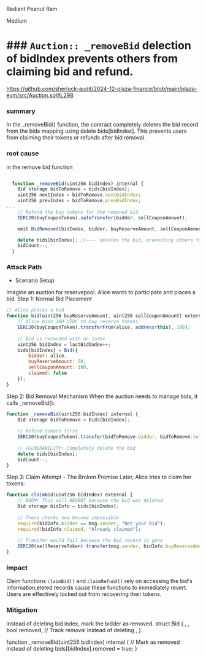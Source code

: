 Radiant Peanut Ram

Medium

# ### `Auction:: _removeBid` delection of bidIndex prevents others from claiming bid and refund.

https://github.com/sherlock-audit/2024-12-plaza-finance/blob/main/plaza-evm/src/Auction.sol#L298


### summary
In the _removeBid() function, the contract completely deletes the bid record from the bids mapping using delete bids[bidIndex]. This prevents users from claiming their tokens or refunds after bid removal.
### root cause

in the remove bid function
```javascript

  function _removeBid(uint256 bidIndex) internal {
    Bid storage bidToRemove = bids[bidIndex];
    uint256 nextIndex = bidToRemove.nextBidIndex;
    uint256 prevIndex = bidToRemove.prevBidIndex;
...
    // Refund the buy tokens for the removed bid
    IERC20(buyCouponToken).safeTransfer(bidder, sellCouponAmount);

    emit BidRemoved(bidIndex, bidder, buyReserveAmount, sellCouponAmount);

    delete bids[bidIndex]; //---- deletes the bid, preventing others form getting refund and the winner from claiming.
    bidCount--;
  }
```

### Attack Path
- Scenario Setup
  
Imagine an auction for reservepool. Alice wants to participate and places a bid.
Step 1: Normal Bid Placement

```javascript
// Alice places a bid
function bid(uint256 buyReserveAmount, uint256 sellCouponAmount) external {
    // Alice bids 100 USDC to buy reserve tokens
    IERC20(buyCouponToken).transferFrom(alice, address(this), 100);
    
    // Bid is recorded with an index
    uint256 bidIndex = lastBidIndex++;
    bids[bidIndex] = Bid({
        bidder: alice,
        buyReserveAmount: 50,
        sellCouponAmount: 100,
        claimed: false
    });
}

```
Step 2: Bid Removal Mechanism
When the auction needs to manage bids, it calls _removeBid():

```javascript
function _removeBid(uint256 bidIndex) internal {
    Bid storage bidToRemove = bids[bidIndex];
    
    // Refund tokens first
    IERC20(buyCouponToken).transfer(bidToRemove.bidder, bidToRemove.sellCouponAmount);
    
    // VULNERABILITY: Completely delete the bid
    delete bids[bidIndex];
    bidCount--;
}

```
Step 3: Claim Attempt - The Broken Promise
Later, Alice tries to claim her tokens:

```javascript
function claimBid(uint256 bidIndex) external {
    // BOOM! This will REVERT because the bid was deleted
    Bid storage bidInfo = bids[bidIndex];
    
    // These checks now become impossible
    require(bidInfo.bidder == msg.sender, "Not your bid");
    require(!bidInfo.claimed, "Already claimed");
    
    // Transfer would fail because the bid record is gone
    IERC20(sellReserveToken).transfer(msg.sender, bidInfo.buyReserveAmount);
}
```
### impact
Claim functions `claimBid()` and `claimRefund()` rely on accessing the bid's information,eleted records cause these functions to immediately revert. Users are effectively locked out from recovering their tokens.

### Mitigation
instead of deleting bid index, mark the bidder as removed.
struct Bid {
,
   ,
    bool removed;  // Track removal instead of deleting
,
}

function _removeBid(uint256 bidIndex) internal {
    // Mark as removed instead of deleting
    bids[bidIndex].removed = true;
}
